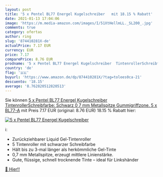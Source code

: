 ```yaml
---
layout: post
title: '5 x Pentel BL77 Energel Kugelschreiber   mit 18.15 % Rabatt'
date: 2021-01-13 17:04:06
image: 'https://m.media-amazon.com/images/I/51XtHellmLL._SL200_.jpg'
comments: true
category: ofertas
author: ring
slug: '874410281X-de'
actualPrice: 7.17 EUR
currency: EUR
price: 7.17
comparePrice: 8.76 EUR
prodname: '5 x Pentel BL77 Energel Kugelschreiber  TintenrollerSchreibfarbe: Schwarz 0 7 mm Metallspitze Gummigriffzone. 5 x BL77-A'
country: 'de'
flag: '🇩🇪'
buyurl: 'https://www.amazon.de/dp/874410281X/?tag=tolees0ca-21'
descuento: '18.15'
average: '8.762820512820513'
---
```


Sie können [5 x Pentel BL77 Energel Kugelschreiber  TintenrollerSchreibfarbe: Schwarz 0 7 mm Metallspitze Gummigriffzone. 5 x BL77-A](https://www.amazon.de/dp/874410281X/?tag=tolees0ca-21) mit Preis 7.17 EUR (original: 8.76 EUR) 18.15 % Rabatt hier:

[![5 x Pentel BL77 Energel Kugelschreiber  ](https://m.media-amazon.com/images/I/51XtHellmLL._SL200_.jpg)](https://www.amazon.de/dp/874410281X/?tag=tolees0ca-21)

ℹ️:

- Zurückziehbarer Liquid Gel-Tintenroller
- 5 Tintenroller mit schwarzer Schreibfarbe
- Hält bis zu 3-mal länger als herkömmliche Gel-Tinte
- 0,7 mm Metallspitze, erzeugt mittlere Linienstärke.
- Gute, flüssige, schnell trocknende Tinte – ideal für Linkshänder

[🛒 Hier!!](https://www.amazon.de/dp/874410281X/?tag=tolees0ca-21)
